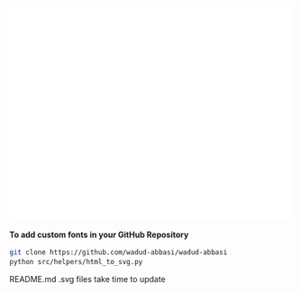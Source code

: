 ![Urdu Content](src/images/index.svg)
  
<b>To add custom fonts in your GitHub Repository</b>
```bash
git clone https://github.com/wadud-abbasi/wadud-abbasi
python src/helpers/html_to_svg.py
```
README.md .svg files take time to update

